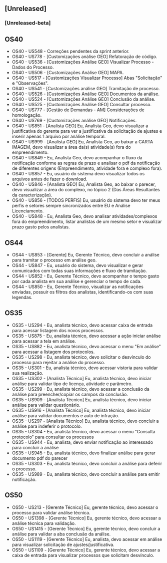 ## [Unreleased]
### [Unreleased-beta]

## OS40

* OS40 - US548 - Correções pendentes da sprint anterior.
* OS40 - US778 - [Customizações análise GEO] Refatoração de código.
* OS40 - US536 - [Customizações Análise GEO] Visualizar Processo - Dados do Processo.
* OS40 - US506 - [Customizações Análise GEO] MAPA.
* OS40 - US517 - [Customizações Visualizar Processo] Abas "Solicitação" e "Observações".
* OS40 - US541 - [Customizações análise GEO] Tramitação de processo.
* OS40 - US526 - [Customizações Análise GEO] Documentos da análise.
* OS40 - US524 - [Customizações Análise GEO] Conclusão da análise.
* OS40 - US525 - [Customizações Análise GEO] Consultar processo.
* OS40 - US777 - [Gestão de Demandas - AM] Considerações de homologação.
* OS40 - US769 - [Customizações análise GEO] Notificações.
* OS40 - US851 - [Analista GEO] Eu, Analista Geo, devo visualizar a justificativa do gerente para ver a justificativa da solicitação de ajustes e inserir apenas 1 arquivo por análise temporal.
* OS40 - US999 - [Analista GEO] Eu, Analista Geo, ao baixar a CARTA IMAGEM, devo visualizar a área da(s) atividade(s) fora do empreendimento.
* OS40 - US849 - Eu, Analista Geo, devo acompanhar o fluxo da notificação conforme as regras de prazo e analisar o pdf da notificação de diferentes origens (Empreendimento, atividade fora e complexo fora).
* OS40 - US857 - Eu, usuário do sistema devo visualizar todos os arquivos antes de fazer o download.
* OS40 - US846 - [Analista GEO] Eu, Analista Geo, ao baixar o parecer, devo visualizar a área do complexo, no tópico 2 (Das Áreas Resultantes da caracterização).
* OS40 - US856 - [TODOS PERFIS] Eu, usuário do sistema devo ter meus perfis e setores sempre sincronizados entre EU e Análise Licenciamento.
* OS40 - US848 - Eu, Analista Geo, devo analisar atividades/complexos fora do empreendimento, listar analistas de um mesmo setor e visualizar prazo gasto pelos analistas.

## OS44

* OS44 - US853 - [Gerente] Eu, Gerente Técnico, devo concluir a análise para tramitar o processo em análise geo.
* OS44 - US847 - Eu, usuário do sistema, devo visualizar e gerar comunicados com todas suas informações e fluxo de tramitação.
* OS44 - US852 - Eu, Gerente Técnico, devo acompanhar o tempo gasto por cada analista em sua análise e gerenciar o tempo de cada.
* OS44 - US850 - Eu, Gerente Técnico, visualizar as notificações enviadas, possuir os filtros dos analistas, identificando-os com suas legendas.

## OS35

* OS35 - US294 - Eu, analista técnico, devo acessar caixa de entrada para acessar listagem dos novos processos.
* OS35 - US875 - Eu, analista técnico, devo acessar a ação iniciar análise para acessar a tela em análise.
* OS35 - US882 - Eu, analista técnico, devo acessar o menu "Em análise" para acessar a listagem dos protocolos.
* OS35 - US298 -  Eu, analista técnico, devo solicitar o desvínculo do processo para rejeitar a análise do processo.
* OS35 - US301 - Eu, analista técnico, devo acessar vistoria para validar sua realização.
* OS35 - US302 - [Analista Técnico] Eu, analista técnico, devo iniciar análise para validar tipo de licença, atividade e parâmetro.
* OS35 - US299 - Eu, analista técnico, devo acessar a conclusão da análise para preencher/copiar os campos da conclusão.
* OS35 - US909 - [Analista Técnico] Eu, analista técnico, devo iniciar análise para validar questionário.
* OS35 - US916 - [Analista Técnico] Eu, analista técnico, devo iniciar análise para validar documentos e auto de infração.
* OS35 - US297 - [Analista Técnico] Eu, analista técnico, devo concluir a análise para indeferir o protocolo.
* OS35 - US304 - Eu, analista técnico, devo acessar o menu "Consulta protocolo" para consultar os processos
* OS35 - US944 - Eu, analista, devo enviar notificação ao interessado para concluir a análise
* OS35 - US945 - Eu, analista técnico, devo finalizar análise para gerar documento pdf do parecer
* OS35 - US303 - Eu, analista técnico, devo concluir a análise para deferir o processo.
* OS35 - US989 - Eu, analista técnico, devo concluir a análise para emitir notificação.

## OS50

* OS50 - US213 - [Gerente Técnico] Eu, gerente técnico, devo acessar o processo para validar análise técnica.
* OS50 - US1398 - [Gerente Técnico] Eu, gerente técnico, devo acessar a análise técnica para validação.
* OS50 - US1415 - [Gerente Técnico] Eu, gerente técnico, devo concluir a análise para validar a aba conclusão da análise.
* OS50 - US1119 - [Gerente Técnico] Eu, analista, devo acessar em análise para visualizar solicitação de ajustes/justificativa.
* OS50 - US1109 - [Gerente Técnico] Eu, gerente técnico, devo acessar a caixa de entrada para visualizar processos que solicitam desvínculo.
